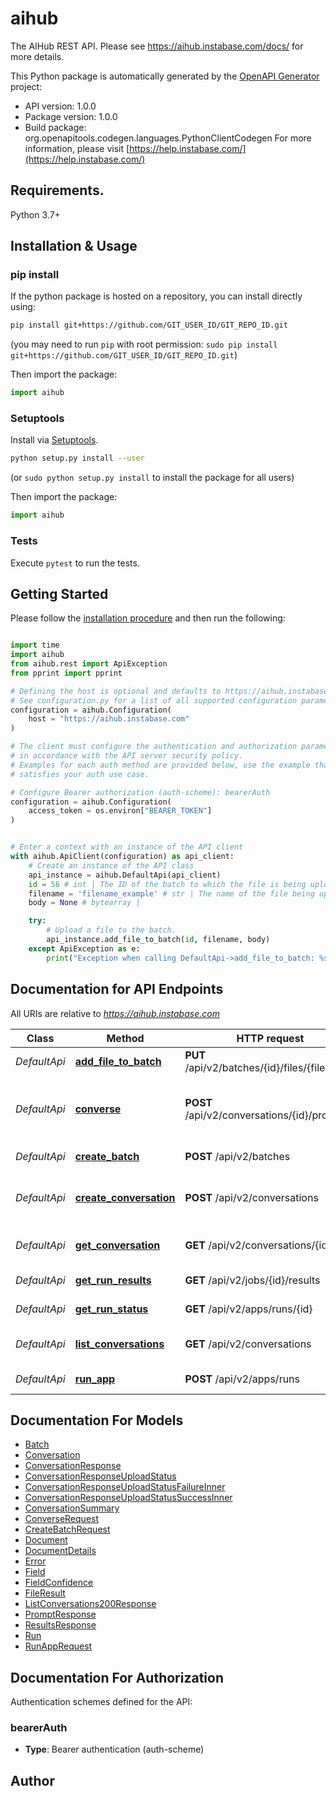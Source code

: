 # aihub
The AIHub REST API. Please see https://aihub.instabase.com/docs/ for more details.

This Python package is automatically generated by the [OpenAPI Generator](https://openapi-generator.tech) project:

- API version: 1.0.0
- Package version: 1.0.0
- Build package: org.openapitools.codegen.languages.PythonClientCodegen
For more information, please visit [https://help.instabase.com/](https://help.instabase.com/)

## Requirements.

Python 3.7+

## Installation & Usage
### pip install

If the python package is hosted on a repository, you can install directly using:

```sh
pip install git+https://github.com/GIT_USER_ID/GIT_REPO_ID.git
```
(you may need to run `pip` with root permission: `sudo pip install git+https://github.com/GIT_USER_ID/GIT_REPO_ID.git`)

Then import the package:
```python
import aihub
```

### Setuptools

Install via [Setuptools](http://pypi.python.org/pypi/setuptools).

```sh
python setup.py install --user
```
(or `sudo python setup.py install` to install the package for all users)

Then import the package:
```python
import aihub
```

### Tests

Execute `pytest` to run the tests.

## Getting Started

Please follow the [installation procedure](#installation--usage) and then run the following:

```python

import time
import aihub
from aihub.rest import ApiException
from pprint import pprint

# Defining the host is optional and defaults to https://aihub.instabase.com
# See configuration.py for a list of all supported configuration parameters.
configuration = aihub.Configuration(
    host = "https://aihub.instabase.com"
)

# The client must configure the authentication and authorization parameters
# in accordance with the API server security policy.
# Examples for each auth method are provided below, use the example that
# satisfies your auth use case.

# Configure Bearer authorization (auth-scheme): bearerAuth
configuration = aihub.Configuration(
    access_token = os.environ["BEARER_TOKEN"]
)


# Enter a context with an instance of the API client
with aihub.ApiClient(configuration) as api_client:
    # Create an instance of the API class
    api_instance = aihub.DefaultApi(api_client)
    id = 56 # int | The ID of the batch to which the file is being uploaded.
    filename = 'filename_example' # str | The name of the file being uploaded.
    body = None # bytearray | 

    try:
        # Upload a file to the batch.
        api_instance.add_file_to_batch(id, filename, body)
    except ApiException as e:
        print("Exception when calling DefaultApi->add_file_to_batch: %s\n" % e)

```

## Documentation for API Endpoints

All URIs are relative to *https://aihub.instabase.com*

Class | Method | HTTP request | Description
------------ | ------------- | ------------- | -------------
*DefaultApi* | [**add_file_to_batch**](docs/DefaultApi.md#add_file_to_batch) | **PUT** /api/v2/batches/{id}/files/{filename} | Upload a file to the batch.
*DefaultApi* | [**converse**](docs/DefaultApi.md#converse) | **POST** /api/v2/conversations/{id}/prompts | Converse with the documents in a conversation.
*DefaultApi* | [**create_batch**](docs/DefaultApi.md#create_batch) | **POST** /api/v2/batches | Create a new batch.
*DefaultApi* | [**create_conversation**](docs/DefaultApi.md#create_conversation) | **POST** /api/v2/conversations | Create a new conversation and upload files.
*DefaultApi* | [**get_conversation**](docs/DefaultApi.md#get_conversation) | **GET** /api/v2/conversations/{id} | Get the details of the conversation.
*DefaultApi* | [**get_run_results**](docs/DefaultApi.md#get_run_results) | **GET** /api/v2/jobs/{id}/results | Retrieve run results
*DefaultApi* | [**get_run_status**](docs/DefaultApi.md#get_run_status) | **GET** /api/v2/apps/runs/{id} | Get the status of a run.
*DefaultApi* | [**list_conversations**](docs/DefaultApi.md#list_conversations) | **GET** /api/v2/conversations | List all conversations created.
*DefaultApi* | [**run_app**](docs/DefaultApi.md#run_app) | **POST** /api/v2/apps/runs | Run a given app.


## Documentation For Models

 - [Batch](docs/Batch.md)
 - [Conversation](docs/Conversation.md)
 - [ConversationResponse](docs/ConversationResponse.md)
 - [ConversationResponseUploadStatus](docs/ConversationResponseUploadStatus.md)
 - [ConversationResponseUploadStatusFailureInner](docs/ConversationResponseUploadStatusFailureInner.md)
 - [ConversationResponseUploadStatusSuccessInner](docs/ConversationResponseUploadStatusSuccessInner.md)
 - [ConversationSummary](docs/ConversationSummary.md)
 - [ConverseRequest](docs/ConverseRequest.md)
 - [CreateBatchRequest](docs/CreateBatchRequest.md)
 - [Document](docs/Document.md)
 - [DocumentDetails](docs/DocumentDetails.md)
 - [Error](docs/Error.md)
 - [Field](docs/Field.md)
 - [FieldConfidence](docs/FieldConfidence.md)
 - [FileResult](docs/FileResult.md)
 - [ListConversations200Response](docs/ListConversations200Response.md)
 - [PromptResponse](docs/PromptResponse.md)
 - [ResultsResponse](docs/ResultsResponse.md)
 - [Run](docs/Run.md)
 - [RunAppRequest](docs/RunAppRequest.md)


<a id="documentation-for-authorization"></a>
## Documentation For Authorization


Authentication schemes defined for the API:
<a id="bearerAuth"></a>
### bearerAuth

- **Type**: Bearer authentication (auth-scheme)


## Author




